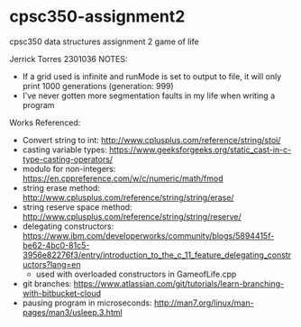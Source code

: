 # cpsc350-assignment2
cpsc350 data structures assignment 2 game of life

Jerrick Torres 2301036
NOTES:
- If a grid used is infinite and runMode is set to output to file, it will only print 1000 generations (generation: 999)
- I've never gotten more segmentation faults in my life when writing a program

Works Referenced:
- Convert string to int: http://www.cplusplus.com/reference/string/stoi/
- casting variable types: https://www.geeksforgeeks.org/static_cast-in-c-type-casting-operators/
- modulo for non-integers: https://en.cppreference.com/w/c/numeric/math/fmod
- string erase method: http://www.cplusplus.com/reference/string/string/erase/
- string reserve space method: http://www.cplusplus.com/reference/string/string/reserve/
- delegating constructors: https://www.ibm.com/developerworks/community/blogs/5894415f-be62-4bc0-81c5-3956e82276f3/entry/introduction_to_the_c_11_feature_delegating_constructors?lang=en
	- used with overloaded constructors in GameofLife.cpp
- git branches: https://www.atlassian.com/git/tutorials/learn-branching-with-bitbucket-cloud
- pausing program in microseconds: http://man7.org/linux/man-pages/man3/usleep.3.html
